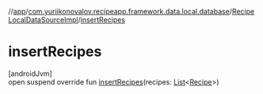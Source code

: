 //[app](../../../index.md)/[com.yuriikonovalov.recipeapp.framework.data.local.database](../index.md)/[RecipeLocalDataSourceImpl](index.md)/[insertRecipes](insert-recipes.md)

# insertRecipes

[androidJvm]\
open suspend override fun [insertRecipes](insert-recipes.md)(recipes: [List](https://kotlinlang.org/api/latest/jvm/stdlib/kotlin.collections/-list/index.html)&lt;[Recipe](../../com.yuriikonovalov.recipeapp.application.entities/-recipe/index.md)&gt;)
